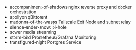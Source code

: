 - accompaniment-of-shadows
  nginx reverse proxy and docker orchestration
- apollyon
  qBittorent
- madonna-of-the-wasps
  Tailscale Exit Node and subnet relay
- silence-under-snow:
  pi-hole
- sower
  media streaming
- storm-bird
  Prometheus/Grafana Monitoring
- transfigured-night
  Postgres Service
